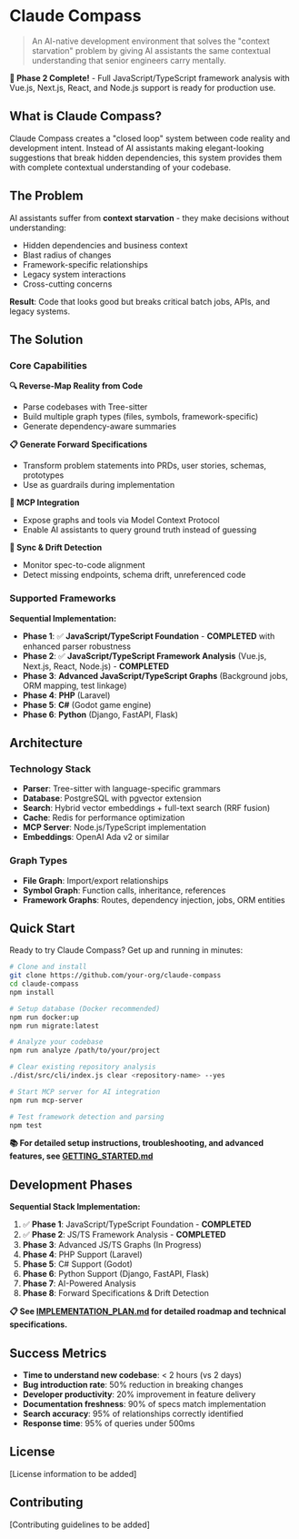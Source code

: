 # Claude Compass

> An AI-native development environment that solves the "context starvation" problem by giving AI assistants the same contextual understanding that senior engineers carry mentally.

**🎉 Phase 2 Complete!** - Full JavaScript/TypeScript framework analysis with Vue.js, Next.js, React, and Node.js support is ready for production use.

## What is Claude Compass?

Claude Compass creates a "closed loop" system between code reality and development intent. Instead of AI assistants making elegant-looking suggestions that break hidden dependencies, this system provides them with complete contextual understanding of your codebase.

## The Problem

AI assistants suffer from **context starvation** - they make decisions without understanding:
- Hidden dependencies and business context
- Blast radius of changes
- Framework-specific relationships
- Legacy system interactions
- Cross-cutting concerns

**Result**: Code that looks good but breaks critical batch jobs, APIs, and legacy systems.

## The Solution

### Core Capabilities

**🔍 Reverse-Map Reality from Code**
- Parse codebases with Tree-sitter
- Build multiple graph types (files, symbols, framework-specific)
- Generate dependency-aware summaries

**📋 Generate Forward Specifications**
- Transform problem statements into PRDs, user stories, schemas, prototypes
- Use as guardrails during implementation

**🔌 MCP Integration**
- Expose graphs and tools via Model Context Protocol
- Enable AI assistants to query ground truth instead of guessing

**🔄 Sync & Drift Detection**
- Monitor spec-to-code alignment
- Detect missing endpoints, schema drift, unreferenced code

### Supported Frameworks

**Sequential Implementation:**
- **Phase 1**: ✅ **JavaScript/TypeScript Foundation** - **COMPLETED** with enhanced parser robustness
- **Phase 2**: ✅ **JavaScript/TypeScript Framework Analysis** (Vue.js, Next.js, React, Node.js) - **COMPLETED**
- **Phase 3**: **Advanced JavaScript/TypeScript Graphs** (Background jobs, ORM mapping, test linkage)
- **Phase 4**: **PHP** (Laravel)
- **Phase 5**: **C#** (Godot game engine)
- **Phase 6**: **Python** (Django, FastAPI, Flask)

## Architecture

### Technology Stack
- **Parser**: Tree-sitter with language-specific grammars
- **Database**: PostgreSQL with pgvector extension
- **Search**: Hybrid vector embeddings + full-text search (RRF fusion)
- **Cache**: Redis for performance optimization
- **MCP Server**: Node.js/TypeScript implementation
- **Embeddings**: OpenAI Ada v2 or similar

### Graph Types
- **File Graph**: Import/export relationships
- **Symbol Graph**: Function calls, inheritance, references
- **Framework Graphs**: Routes, dependency injection, jobs, ORM entities

## Quick Start

Ready to try Claude Compass? Get up and running in minutes:

```bash
# Clone and install
git clone https://github.com/your-org/claude-compass
cd claude-compass
npm install

# Setup database (Docker recommended)
npm run docker:up
npm run migrate:latest

# Analyze your codebase
npm run analyze /path/to/your/project

# Clear existing repository analysis
./dist/src/cli/index.js clear <repository-name> --yes

# Start MCP server for AI integration
npm run mcp-server

# Test framework detection and parsing
npm test
```

**📚 For detailed setup instructions, troubleshooting, and advanced features, see [GETTING_STARTED.md](./GETTING_STARTED.md)**

## Development Phases

**Sequential Stack Implementation:**
1. ✅ **Phase 1**: JavaScript/TypeScript Foundation - **COMPLETED**
2. ✅ **Phase 2**: JS/TS Framework Analysis - **COMPLETED**
3. **Phase 3**: Advanced JS/TS Graphs (In Progress)
4. **Phase 4**: PHP Support (Laravel)
5. **Phase 5**: C# Support (Godot)
6. **Phase 6**: Python Support (Django, FastAPI, Flask)
7. **Phase 7**: AI-Powered Analysis
8. **Phase 8**: Forward Specifications & Drift Detection

**📋 See [IMPLEMENTATION_PLAN.md](./IMPLEMENTATION_PLAN.md) for detailed roadmap and technical specifications.**

## Success Metrics

- **Time to understand new codebase**: < 2 hours (vs 2 days)
- **Bug introduction rate**: 50% reduction in breaking changes
- **Developer productivity**: 20% improvement in feature delivery
- **Documentation freshness**: 90% of specs match implementation
- **Search accuracy**: 95% of relationships correctly identified
- **Response time**: 95% of queries under 500ms

## License

[License information to be added]

## Contributing

[Contributing guidelines to be added]